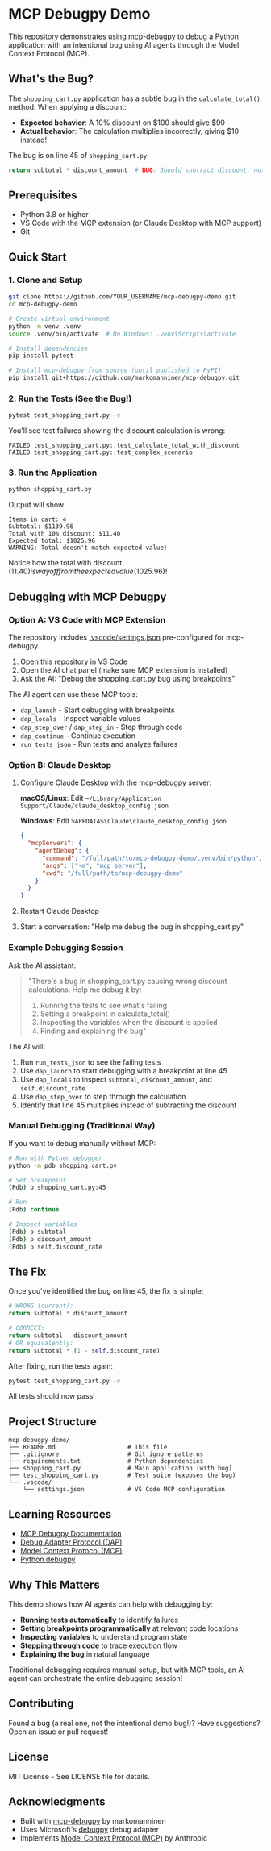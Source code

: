 # MCP Debugpy Demo

This repository demonstrates using [mcp-debugpy](https://github.com/markomanninen/mcp-debugpy) to debug a Python application with an intentional bug using AI agents through the Model Context Protocol (MCP).

## What's the Bug?

The `shopping_cart.py` application has a subtle bug in the `calculate_total()` method. When applying a discount:

- **Expected behavior**: A 10% discount on $100 should give $90
- **Actual behavior**: The calculation multiplies incorrectly, giving $10 instead!

The bug is on line 45 of `shopping_cart.py`:
```python
return subtotal * discount_amount  # BUG: Should subtract discount, not multiply!
```

## Prerequisites

- Python 3.8 or higher
- VS Code with the MCP extension (or Claude Desktop with MCP support)
- Git

## Quick Start

### 1. Clone and Setup

```bash
git clone https://github.com/YOUR_USERNAME/mcp-debugpy-demo.git
cd mcp-debugpy-demo

# Create virtual environment
python -m venv .venv
source .venv/bin/activate  # On Windows: .venv\Scripts\activate

# Install dependencies
pip install pytest

# Install mcp-debugpy from source (until published to PyPI)
pip install git+https://github.com/markomanninen/mcp-debugpy.git
```

### 2. Run the Tests (See the Bug!)

```bash
pytest test_shopping_cart.py -v
```

You'll see test failures showing the discount calculation is wrong:

```
FAILED test_shopping_cart.py::test_calculate_total_with_discount
FAILED test_shopping_cart.py::test_complex_scenario
```

### 3. Run the Application

```bash
python shopping_cart.py
```

Output will show:
```
Items in cart: 4
Subtotal: $1139.96
Total with 10% discount: $11.40
Expected total: $1025.96
WARNING: Total doesn't match expected value!
```

Notice how the total with discount ($11.40) is way off from the expected value ($1025.96)!

## Debugging with MCP Debugpy

### Option A: VS Code with MCP Extension

The repository includes [.vscode/settings.json](.vscode/settings.json) pre-configured for mcp-debugpy.

1. Open this repository in VS Code
2. Open the AI chat panel (make sure MCP extension is installed)
3. Ask the AI: "Debug the shopping_cart.py bug using breakpoints"

The AI agent can use these MCP tools:
- `dap_launch` - Start debugging with breakpoints
- `dap_locals` - Inspect variable values
- `dap_step_over` / `dap_step_in` - Step through code
- `dap_continue` - Continue execution
- `run_tests_json` - Run tests and analyze failures

### Option B: Claude Desktop

1. Configure Claude Desktop with the mcp-debugpy server:

   **macOS/Linux**: Edit `~/Library/Application Support/Claude/claude_desktop_config.json`

   **Windows**: Edit `%APPDATA%\Claude\claude_desktop_config.json`

   ```json
   {
     "mcpServers": {
       "agentDebug": {
         "command": "/full/path/to/mcp-debugpy-demo/.venv/bin/python",
         "args": ["-m", "mcp_server"],
         "cwd": "/full/path/to/mcp-debugpy-demo"
       }
     }
   }
   ```

2. Restart Claude Desktop
3. Start a conversation: "Help me debug the bug in shopping_cart.py"

### Example Debugging Session

Ask the AI assistant:

> "There's a bug in shopping_cart.py causing wrong discount calculations. Help me debug it by:
> 1. Running the tests to see what's failing
> 2. Setting a breakpoint in calculate_total()
> 3. Inspecting the variables when the discount is applied
> 4. Finding and explaining the bug"

The AI will:
1. Run `run_tests_json` to see the failing tests
2. Use `dap_launch` to start debugging with a breakpoint at line 45
3. Use `dap_locals` to inspect `subtotal`, `discount_amount`, and `self.discount_rate`
4. Use `dap_step_over` to step through the calculation
5. Identify that line 45 multiplies instead of subtracting the discount

### Manual Debugging (Traditional Way)

If you want to debug manually without MCP:

```bash
# Run with Python debugger
python -m pdb shopping_cart.py

# Set breakpoint
(Pdb) b shopping_cart.py:45

# Run
(Pdb) continue

# Inspect variables
(Pdb) p subtotal
(Pdb) p discount_amount
(Pdb) p self.discount_rate
```

## The Fix

Once you've identified the bug on line 45, the fix is simple:

```python
# WRONG (current):
return subtotal * discount_amount

# CORRECT:
return subtotal - discount_amount
# OR equivalently:
return subtotal * (1 - self.discount_rate)
```

After fixing, run the tests again:
```bash
pytest test_shopping_cart.py -v
```

All tests should now pass!

## Project Structure

```
mcp-debugpy-demo/
├── README.md                    # This file
├── .gitignore                   # Git ignore patterns
├── requirements.txt             # Python dependencies
├── shopping_cart.py             # Main application (with bug)
├── test_shopping_cart.py        # Test suite (exposes the bug)
└── .vscode/
    └── settings.json            # VS Code MCP configuration
```

## Learning Resources

- [MCP Debugpy Documentation](https://github.com/markomanninen/mcp-debugpy)
- [Debug Adapter Protocol (DAP)](https://microsoft.github.io/debug-adapter-protocol/)
- [Model Context Protocol (MCP)](https://modelcontextprotocol.io/)
- [Python debugpy](https://github.com/microsoft/debugpy)

## Why This Matters

This demo shows how AI agents can help with debugging by:
- **Running tests automatically** to identify failures
- **Setting breakpoints programmatically** at relevant code locations
- **Inspecting variables** to understand program state
- **Stepping through code** to trace execution flow
- **Explaining the bug** in natural language

Traditional debugging requires manual setup, but with MCP tools, an AI agent can orchestrate the entire debugging session!

## Contributing

Found a bug (a real one, not the intentional demo bug!)? Have suggestions? Open an issue or pull request!

## License

MIT License - See LICENSE file for details.

## Acknowledgments

- Built with [mcp-debugpy](https://github.com/markomanninen/mcp-debugpy) by markomanninen
- Uses Microsoft's [debugpy](https://github.com/microsoft/debugpy) debug adapter
- Implements [Model Context Protocol (MCP)](https://modelcontextprotocol.io/) by Anthropic
